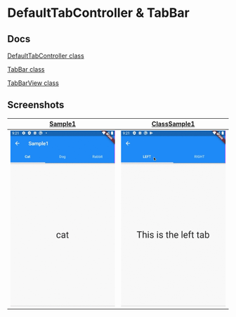 # DefaultTabController & TabBar

## Docs

[DefaultTabController class](https://api.flutter.dev/flutter/material/DefaultTabController-class.html)

[TabBar class](https://api.flutter.dev/flutter/material/TabBar-class.html)

[TabBarView class](https://api.flutter.dev/flutter/material/TabBarView-class.html)

## Screenshots

|[Sample1](./lib/pages/sample1.dart)|[ClassSample1](./lib/pages/class_sample1.dart)|
|:-:|:-:|
|<img src="./screenshots/gif/Sample1.gif" height="400" alt="Screenshot"/>|<img src="./screenshots/gif/ClassSample1.gif" height="400" alt="Screenshot"/>|

